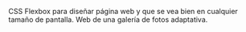 CSS Flexbox para diseñar página web y que se vea bien en cualquier tamaño de pantalla.
Web de una galería de fotos adaptativa.
